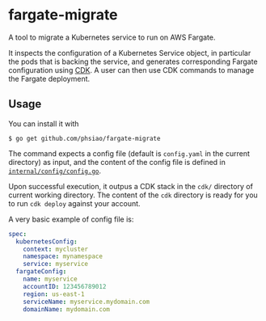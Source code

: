 # fargate-migrate

A tool to migrate a Kubernetes service to run on AWS Fargate.

It inspects the configuration of a Kubernetes Service object,
in particular the pods that is backing the service, and generates
corresponding Fargate configuration using [CDK](https://aws.amazon.com/cdk/).
A user can then use CDK commands to manage the Fargate deployment.

## Usage

You can install it with

```
$ go get github.com/phsiao/fargate-migrate
```

The command expects a config file (default is `config.yaml` in the
current directory) as input, and the content of the config file
is defined in [`internal/config/config.go`](internal/config/config.go).

Upon successful execution, it outpus a CDK stack in the `cdk/`
directory of current working directory.  The content of the `cdk`
directory is ready for you to run `cdk deploy` against your account.

A very basic example of config file is:

```yaml
spec:
  kubernetesConfig:
    context: mycluster
    namespace: mynamespace
    service: myservice
  fargateConfig:
    name: myservice
    accountID: 123456789012
    region: us-east-1
    serviceName: myservice.mydomain.com
    domainName: mydomain.com
```